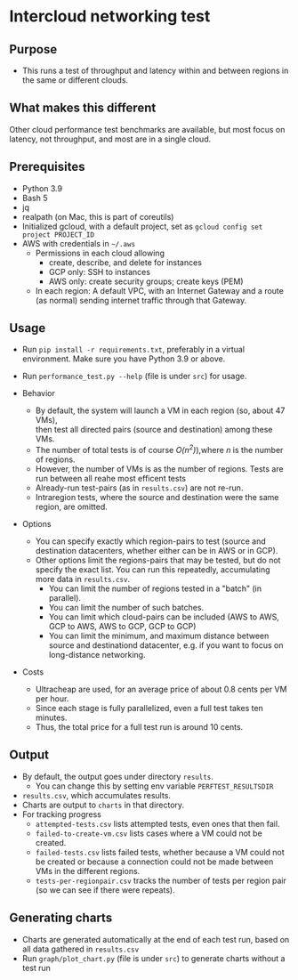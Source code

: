 # Intercloud networking test

## Purpose

* This runs a test of throughput and latency within and between regions in the same or different clouds.

## What makes this different

Other cloud performance test benchmarks are available, but most focus on latency, not throughput, and most are in a
single cloud.

## Prerequisites

* Python 3.9
* Bash 5
* jq
* realpath (on Mac, this is part of coreutils)
* Initialized gcloud, with a default project, set as `gcloud config set project PROJECT_ID`
* AWS with credentials in `~/.aws`
    * Permissions in each cloud allowing
        * create, describe, and delete for instances
        * GCP only: SSH to instances
        * AWS only: create security groups; create keys (PEM)
    * In each region: A default VPC, with an Internet Gateway and a route (as normal) sending internet traffic through
      that Gateway.

## Usage

* Run `pip install -r requirements.txt`, preferably in a virtual environment. Make sure you have Python 3.9 or above.
* Run `performance_test.py --help` (file is under `src`) for usage.
* Behavior
    * By default, the system will launch a VM in each region (so, about 47 VMs),  
      then test all directed pairs (source and destination) among these VMs.
    * The number of total tests is of course _O(n<sup>2</sup>)_),where _n_ is the number of regions.
    * However, the number of VMs is as the number of regions. Tests are run between all reahe most efficent tests
    * Already-run test-pairs (as in `results.csv`) are not re-run.
    * Intraregion tests, where the source and destination were the same region, are omitted.

* Options
    * You can specify exactly which region-pairs to test (source and destination datacenters, whether either can be in
      AWS or in GCP).
    * Other options limit the regions-pairs that may be tested, but do not specify the exact list. You can run this
      repeatedly, accumulating more data in `results.csv`.
        * You can limit the number of regions tested in a "batch"  (in parallel).
        * You can limit the number of such batches.
        * You can limit which cloud-pairs can be included (AWS to AWS, GCP to AWS, AWS to GCP, GCP to GCP)
        * You can limit the minimum, and maximum distance between source and destinationd datacenter, e.g. if you want
          to focus on long-distance networking.

* Costs
    * Ultracheap are used, for an average price of about 0.8 cents per VM per hour.
    * Since each stage is fully parallelized, even a full test takes ten minutes.
    * Thus, the total price for a full test run is around 10 cents.

## Output

* By default, the output goes under directory `results`.
    * You can change this by setting env variable `PERFTEST_RESULTSDIR`
* `results.csv`, which accumulates results.
* Charts are output to `charts` in that directory.
* For tracking progress
    * `attempted-tests.csv` lists attempted tests, even ones that then fail.
    * `failed-to-create-vm.csv` lists cases where a VM could not be created.
    * `failed-tests.csv` lists failed tests, whether because a VM could not be created or because a connection could not
      be made between VMs in the different regions.
    * `tests-per-regionpair.csv` tracks the number of tests per region pair (so we can see if there were repeats).

## Generating charts

* Charts are generated automatically at the end of each test run, based on all data gathered in `results.csv`
* Run `graph/plot_chart.py` (file is under `src`) to generate charts without a test run


